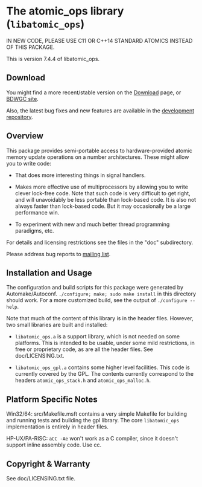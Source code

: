 # The atomic_ops library (`libatomic_ops`)

IN NEW CODE, PLEASE USE C11 OR C++14 STANDARD ATOMICS INSTEAD OF THIS PACKAGE.

This is version 7.4.4 of libatomic_ops.


## Download

You might find a more recent/stable version on the
[Download](https://github.com/ivmai/libatomic_ops/wiki/Download) page, or
[BDWGC site](http://www.hboehm.info/gc/).

Also, the latest bug fixes and new features are available in the
[development repository](https://github.com/ivmai/libatomic_ops).


## Overview

This package provides semi-portable access to hardware-provided
atomic memory update operations on a number architectures.  These might
allow you to write code:

* That does more interesting things in signal handlers.

* Makes more effective use of multiprocessors by allowing you to write
  clever lock-free code.  Note that such code is very difficult to get
  right, and will unavoidably be less portable than lock-based code.  It
  is also not always faster than lock-based code.  But it may occasionally
  be a large performance win.

* To experiment with new and much better thread programming paradigms, etc.

For details and licensing restrictions see the files in the "doc"
subdirectory.

Please address bug reports to [mailing list](mailto:bdwgc@lists.opendylan.org).


## Installation and Usage

The configuration and build scripts for this package were generated by
Automake/Autoconf.  `./configure; make; sudo make install` in this
directory should work.  For a more customized build, see the output of
`./configure --help`.

Note that much of the content of this library is in the header files.
However, two small libraries are built and installed:

* `libatomic_ops.a` is a support library, which is not needed on some
  platforms. This is intended to be usable, under some mild restrictions,
  in free or proprietary code, as are all the header files.
  See doc/LICENSING.txt.

* `libatomic_ops_gpl.a` contains some higher level facilities.  This code is
  currently covered by the GPL.  The contents currently correspond to
  the headers `atomic_ops_stack.h` and `atomic_ops_malloc.h`.


## Platform Specific Notes

Win32/64: src/Makefile.msft contains a very simple Makefile for building
and running tests and building the gpl library.  The core `libatomic_ops`
implementation is entirely in header files.

HP-UX/PA-RISC: `aCC -Ae` won't work as a C compiler, since it doesn't support
inline assembly code.  Use cc.


## Copyright & Warranty

See doc/LICENSING.txt file.
